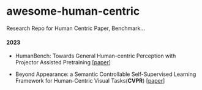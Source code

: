 # awesome-human-centric
Research Repo for Human Centric Paper, Benchmark...

#### 2023
- HumanBench: Towards General Human-centric Perception with Projector Assisted Pretraining
[[paper](https://arxiv.org/pdf/2303.05675.pdf)]

- Beyond Appearance: a Semantic Controllable Self-Supervised Learning Framework for Human-Centric Visual Tasks(**CVPR**)
[[paper](https://arxiv.org/pdf/2303.17602.pdf)]
